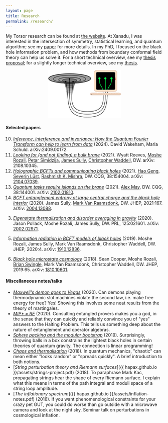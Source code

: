 ```yaml
---
layout: page
title: Research
permalink: /research/
---
```


My Torsor research can be found at [the website](torsor.io).
At Xanadu, I was interested in the intersection of symmetry,
statistical learning, and quantum algorithm; see my
[paper](https://arxiv.org/abs/2409.00172) for more details.
In my PhD, I focused on the black hole information problem, and how
methods from boundary conformal field theory can help us solve it.
For a short technical overview, see my
[thesis proposal](assets/proposal.pdf); for a slightly longer technical overview, see my [thesis](assets/ubc_2022_november_wakeham_david.pdf).
<!-- You can find papers and brief descriptions below, as well as -->
<!-- assorted technical notes.-->

<figure>
    <div style="text-align:center"><img src ="/images/er=epr.png"
    width="55%" />
	</div>
	</figure>


#### Selected papers

10. [*Inference, interference and invariance: How the Quantum Fourier Transform can help to learn from data*](https://arxiv.org/abs/2409.00172)
    (2024). David Wakeham, Maria Schuld. arXiv:2409.00172.
9. [*Looking for (and not finding) a bulk brane*](https://arxiv.org/abs/2108.10345) (2021). Wyatt Reeves, [Moshe Rozali](https://www.phas.ubc.ca/~rozali/), [Petar Simidzija](https://scholar.google.ca/citations?user=RWmAAsMAAAAJ&hl=en),
   [James Sully](http://inspirehep.net/search?p=author%3AJ.Sully.1%20AND%20collection%3Aciteable),
   [Christopher Waddell](https://inspirehep.net/literature?sort=mostrecent&size=25&page=1&q=a%20C.Waddell.2),
   DW. arXiv: 2108.10345.
8. [*Holographic BCFTs and communicating black holes*](https://link.springer.com/article/10.1007/JHEP08(2021)003)
   (2021). [Hao Geng](https://inspirehep.net/authors/1729076),
   [Severin Lüst](https://inspirehep.net/authors/1319562),
   [Rashmish K. Mishra](https://inspirehep.net/authors/1066275),
   DW. CQG, 38:154004. arXiv: [2104.07039](https://arxiv.org/abs/2104.07039).
0. [*Quantum tasks require islands on the brane*](https://iopscience.iop.org/article/10.1088/1361-6382/ac025d/meta)
(2021). [Alex May](https://scholar.google.ca/citations?user=VnShsmcAAAAJ&hl=en),
   DW. CQG, 38:144001. arXiv: [2102.01810](https://arxiv.org/abs/2102.01810).
2. [*BCFT entanglement entropy at large central charge and the black hole interior*](https://link.springer.com/article/10.1007/JHEP03(2021)167)
   (2020). James Sully,
   [Mark Van Raamsdonk](https://www.phas.ubc.ca/~mav/vanraamsdonk.html),
   DW. JHEP, 2021:167. arXiv: [2004.13088](https://arxiv.org/abs/2004.13088).
<!--   - From the CFT perspective, we prove that if you chop a holographic
   CFT_2 in half, you sometimes cleanly slice the bulk. We give
   precise sufficient conditions for this clean slicing (called the
   AdS/BCFT dictionary, and conjectured long ago) but as far as I
   know, stating conditions like this is a first. We also provide
   neat applications to looking inside black holes, proving some
   results of [4] and [5] microscopically. -->
3. [*Eigenstate thermalization and disorder averaging in gravity*](https://journals.aps.org/prl/abstract/10.1103/PhysRevLett.125.021601)
   (2020). Jason Pollack,
  Moshe Rozali, James Sully,
   DW. PRL, 125:021601. arXiv:
   [2002.02971](https://arxiv.org/pdf/2002.02971.pdf).
<!--   - In a chaotic theory, averaging correlators of random states
   creates wormhole-like shortcuts between replicas of the
   theory. This applies to high energy states of a CFT and black
   holes, sure, but also your kettle or a molybdenum nucleus. -->
5. [*Information radiation in BCFT models of black holes*](https://link.springer.com/content/pdf/10.1007/JHEP05(2020)004.pdf)
  (2019). Moshe Rozali,
 James Sully,
 Mark Van Raamsdonk,
 Christopher Waddell,
  DW. JHEP, 2020:4. arXiv:
  [1910.12836](https://arxiv.org/pdf/1910.12836.pdf).
<!--  - We cut holes in various theories which, by the magic of
    AdS/(B)CFT, are dual to evaporating black holes. These configurations
    shed light (or rather Hawking radiation) on the black hole
    information problem. -->
6. [*Black hole microstate cosmology*](https://link.springer.com/content/pdf/10.1007%2FJHEP07%282019%29065.pdf)
  (2018). Sean Cooper, Moshe Rozali,
  [Brian Swingle](https://sites.google.com/site/physicsmonkey/),
 Mark Van Raamsdonk,
  Christopher Waddell, DW. JHEP, 2019:65. arXiv:
  [1810.10601](https://arxiv.org/abs/1810.10601).
<!--  - We cut holes in various theories which, by the magic of
    AdS/(B)CFT, are dual to black hole microstates. These microstates
    look like the Big Bang/Big Crunch FRW spacetimes relevant to
    cosmology, so perhaps we live on an end-of-the-world brane behind
    a black hole horizon! Probably not, but it's a conversation opener.-->

#### Miscellaneous notes/talks

- [*Maxwell's demon goes to Vegas*](assets/gambling-demons.pdf)
  (2020). Can demons playing thermodynamic slot machines violate the
  second law, i.e. make free energy for free? Yes! Showing this
  involves some neat results from the theory of martingales.
- [*MIP\* = RE*](assets/mipre.pdf) (2020). Consulting entangled
  provers makes you a god, in the sense that they can quickly and reliably
  convince you of "yes" answers to the Halting Problem. This tells us something deep about the nature of entanglement and
  operator algebras.
  <!-- Notes on [this (big) result](https://arxiv.org/abs/2001.04383) for a group talk. <!--, showing that entangled provers can convince you of almost anything.-->
- [*Sphere packing and the modular bootstrap*](assets/sphere-packing.pdf)
  (2019). Surprisingly, throwing balls in a box constrains the
  lightest black holes in certain theories of quantum gravity. The
  connection is linear programming! <!-- Rough notes for a talk on [this paper](https://arxiv.org/abs/1905.01319).-->
- [*Chaos and thermalisation*](assets/chaos.pdf) (2018). In quantum
  mechanics, "chaotic" can mean either "looks random" or "spreads
  quickly". A brief introduction to both notions.
- [*String perturbation theory and Riemann surfaces*]({{
hapax.github.io }}/assets/strings-project.pdf) (2018). To paraphrase
Mark Kac, propagating strings hear the shape of every Riemann
surface. I explain what this means in terms of the path integral and
moduli space of a string loop amplitude.
- [*The inflationary spectrum*]({{ hapax.github.io
  }}/assets/inflation-notes.pdf) (2016). If you want phenomenological
  constraints for your crazy pet GUT, you could do worse than go
  outside with a microwave camera and look at the night sky. Seminar
  talk on perturbations in cosmological inflation.
